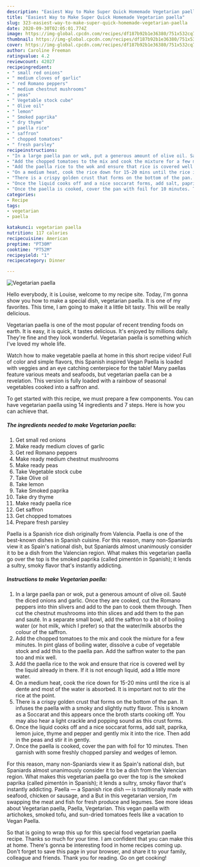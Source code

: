 ```yaml
---
description: "Easiest Way to Make Super Quick Homemade Vegetarian paella"
title: "Easiest Way to Make Super Quick Homemade Vegetarian paella"
slug: 323-easiest-way-to-make-super-quick-homemade-vegetarian-paella
date: 2020-09-30T02:05:01.774Z
image: https://img-global.cpcdn.com/recipes/df187b92b1e36380/751x532cq70/vegetarian-paella-recipe-main-photo.jpg
thumbnail: https://img-global.cpcdn.com/recipes/df187b92b1e36380/751x532cq70/vegetarian-paella-recipe-main-photo.jpg
cover: https://img-global.cpcdn.com/recipes/df187b92b1e36380/751x532cq70/vegetarian-paella-recipe-main-photo.jpg
author: Caroline Freeman
ratingvalue: 4.2
reviewcount: 42027
recipeingredient:
- " small red onions"
- " medium cloves of garlic"
- " red Romano peppers"
- " medium chestnut mushrooms"
- " peas"
- " Vegetable stock cube"
- " Olive oil"
- " lemon"
- " Smoked paprika"
- " dry thyme"
- " paella rice"
- " saffron"
- " chopped tomatoes"
- " fresh parsley"
recipeinstructions:
- "In a large paella pan or wok, put a generous amount of olive oil. Sauté the diced onions and garlic. Once they are cooked, cut the Romano peppers into thin slivers and add to the pan to cook them through. Then cut the chestnut mushrooms into thin slices and add them to the pan and sauté. In a separate small bowl, add the saffron to a bit of boiling water (or hot milk, which I prefer) so that the water/milk absorbs the colour of the saffron."
- "Add the chopped tomatoes to the mix and cook the mixture for a few minutes. In pint glass of boiling water, dissolve a cube of vegetable stock and add this to the paella pan. Add the saffron water to the pan too and mix well."
- "Add the paella rice to the wok and ensure that rice is covered well by the liquid already in there. If it is not enough liquid, add a little more water."
- "On a medium heat, cook the rice down for 15-20 mins until the rice is al dente and most of the water is absorbed. It is important not to stir the rice at the point."
- "There is a crispy golden crust that forms on the bottom of the pan. It infuses the paella with a smoky and slightly nutty flavor. This is known as a Soccarat and this appears once the broth starts cooking off. You may also hear a light crackle and popping sound as this crust forms."
- "Once the liquid cooks off and a nice soccarat forms, add salt, paprika, lemon juice, thyme and pepper and gently mix it into the rice. Then add in the peas and stir it in gently."
- "Once the paella is cooked, cover the pan with foil for 10 minutes. Then garnish with some freshly chopped parsley and wedges of lemon."
categories:
- Recipe
tags:
- vegetarian
- paella

katakunci: vegetarian paella 
nutrition: 117 calories
recipecuisine: American
preptime: "PT30M"
cooktime: "PT52M"
recipeyield: "1"
recipecategory: Dinner

---
```



![Vegetarian paella](https://img-global.cpcdn.com/recipes/df187b92b1e36380/751x532cq70/vegetarian-paella-recipe-main-photo.jpg)

Hello everybody, it is Louise, welcome to my recipe site. Today, I'm gonna show you how to make a special dish, vegetarian paella. It is one of my favorites. This time, I am going to make it a little bit tasty. This will be really delicious.

Vegetarian paella is one of the most popular of recent trending foods on earth. It is easy, it is quick, it tastes delicious. It's enjoyed by millions daily. They're fine and they look wonderful. Vegetarian paella is something which I've loved my whole life.

Watch how to make vegetable paella at home in this short recipe video! Full of color and simple flavors, this Spanish inspired Vegan Paella is loaded with veggies and an eye catching centerpiece for the table! Many paellas feature various meats and seafoods, but vegetarian paella can be a revelation. This version is fully loaded with a rainbow of seasonal vegetables cooked into a saffron and.


To get started with this recipe, we must prepare a few components. You can have vegetarian paella using 14 ingredients and 7 steps. Here is how you can achieve that.

<!--inarticleads1-->

##### The ingredients needed to make Vegetarian paella:

1. Get  small red onions
1. Make ready  medium cloves of garlic
1. Get  red Romano peppers
1. Make ready  medium chestnut mushrooms
1. Make ready  peas
1. Take  Vegetable stock cube
1. Take  Olive oil
1. Take  lemon
1. Take  Smoked paprika
1. Take  dry thyme
1. Make ready  paella rice
1. Get  saffron
1. Get  chopped tomatoes
1. Prepare  fresh parsley


Paella is a Spanish rice dish originally from Valencia. Paella is one of the best-known dishes in Spanish cuisine. For this reason, many non-Spaniards view it as Spain&#39;s national dish, but Spaniards almost unanimously consider it to be a dish from the Valencian region. What makes this vegetarian paella go over the top is the smoked paprika (called pimentón in Spanish); it lends a sultry, smoky flavor that&#39;s instantly addicting. 

<!--inarticleads2-->

##### Instructions to make Vegetarian paella:

1. In a large paella pan or wok, put a generous amount of olive oil. Sauté the diced onions and garlic. Once they are cooked, cut the Romano peppers into thin slivers and add to the pan to cook them through. Then cut the chestnut mushrooms into thin slices and add them to the pan and sauté. In a separate small bowl, add the saffron to a bit of boiling water (or hot milk, which I prefer) so that the water/milk absorbs the colour of the saffron.
1. Add the chopped tomatoes to the mix and cook the mixture for a few minutes. In pint glass of boiling water, dissolve a cube of vegetable stock and add this to the paella pan. Add the saffron water to the pan too and mix well.
1. Add the paella rice to the wok and ensure that rice is covered well by the liquid already in there. If it is not enough liquid, add a little more water.
1. On a medium heat, cook the rice down for 15-20 mins until the rice is al dente and most of the water is absorbed. It is important not to stir the rice at the point.
1. There is a crispy golden crust that forms on the bottom of the pan. It infuses the paella with a smoky and slightly nutty flavor. This is known as a Soccarat and this appears once the broth starts cooking off. You may also hear a light crackle and popping sound as this crust forms.
1. Once the liquid cooks off and a nice soccarat forms, add salt, paprika, lemon juice, thyme and pepper and gently mix it into the rice. Then add in the peas and stir it in gently.
1. Once the paella is cooked, cover the pan with foil for 10 minutes. Then garnish with some freshly chopped parsley and wedges of lemon.


For this reason, many non-Spaniards view it as Spain&#39;s national dish, but Spaniards almost unanimously consider it to be a dish from the Valencian region. What makes this vegetarian paella go over the top is the smoked paprika (called pimentón in Spanish); it lends a sultry, smoky flavor that&#39;s instantly addicting. Paella — a Spanish rice dish — is traditionally made with seafood, chicken or sausage, and a But in this vegetarian version, I&#39;m swapping the meat and fish for fresh produce and legumes. See more ideas about Vegetarian paella, Paella, Vegetarian. This vegan paella with artichokes, smoked tofu, and sun-dried tomatoes feels like a vacation to Vegan Paella. 

So that is going to wrap this up for this special food vegetarian paella recipe. Thanks so much for your time. I am confident that you can make this at home. There's gonna be interesting food in home recipes coming up. Don't forget to save this page in your browser, and share it to your family, colleague and friends. Thank you for reading. Go on get cooking!
